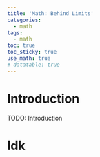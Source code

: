```yaml
---
title: 'Math: Behind Limits'
categories:
  - math
tags:
  - math 
toc: true
toc_sticky: true
use_math: true
# datatable: true
---
```


# Introduction
TODO: Introduction

# Idk

<script type="text/tikz">
\begin{tikzpicture}[scale=0.4]
    % Draw axes
    \draw[->] (-8,0) -- (8,0) node[right] {$x$};
    \draw[->] (0,-1) -- (0,18) node[above] {$y$};

    % Draw plot
    \draw[blue,smooth,samples=100,domain=-4:4] plot(\x,{\x*\x});

    % Labeling the plot
    \node at (5,15) [right] {$f(x)=x^2$};

    % Draw and label x axis tick marks
    \foreach \x in {-7,-5, -3,..., 5,7} {
        \draw (\x,-0.2) -- (\x,0.2); % Tick mark
        \node[below] at (\x,-0.2) {\x}; % Label
    }

    % Draw and label y axis tick marks
    \foreach \y in {2,4,...,18} {
        \draw (-0.2,\y) -- (0.2,\y); % Tick mark
        \node[left] at (-0.2,\y) {\y}; % Label
    }
\end{tikzpicture}
</script>